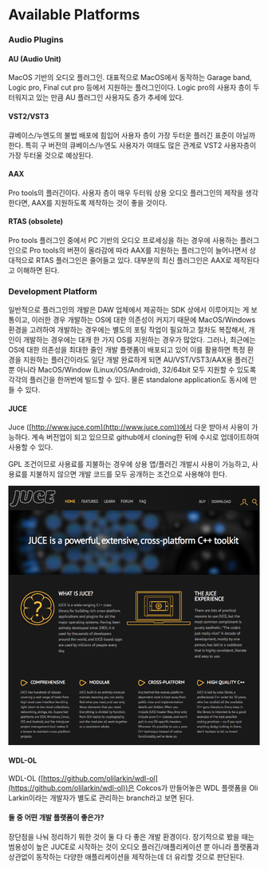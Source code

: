 # Available Platforms

### Audio Plugins

#### AU (Audio Unit)

MacOS 기반의 오디오 플러그인. 대표적으로 MacOS에서 동작하는 Garage band, Logic pro, Final cut pro 등에서 지원하는 플러그인이다. Logic pro의 사용자 층이 두터워지고 있는 만큼 AU 플러그인 사용자도 증가 추세에 있다.

#### VST2/VST3

큐베이스/누엔도의 불법 배포에 힘입어 사용자 층이 가장 두터운 플러긴 표준이 아닐까 한다. 특히 구 버전의 큐베이스/누엔도 사용자가 여태도 많은 관계로 VST2 사용자층이 가장 두터울 것으로 예상된다.

#### AAX

Pro tools의 플러긴이다. 사용자 층이 매우 두터워 상용 오디오 플러그인의 제작을 생각한다면, AAX를 지원하도록 제작하는 것이 좋을 것이다.

#### RTAS (obsolete)

Pro tools 플러그인 중에서 PC 기반의 오디오 프로세싱을 하는 경우에 사용하는 플러그인으로 Pro tools의 버젼이 올라감에 따라 AAX를 지원하는 플러그인이 늘어나면서 상대적으로 RTAS 플러그인은 줄어들고 있다. 대부분의 최신 플러그인은 AAX로 제작된다고 이해하면 된다.

### Development Platform

일반적으로 플러그인의 개발은 DAW 업체에서 제공하는 SDK 상에서 이루어지는 게 보통이고, 이러한 경우 개발하는 OS에 대한 의존성이 커지기 때문에 MacOS/Windows 환경을 고려하여 개발하는 경우에는 별도의 포팅 작업이 필요하고 절차도 복잡해서, 개인이 개발하는 경우에는 대개 한 가지 OS를 지원하는 경우가 많았다. 그러나, 최근에는 OS에 대한 의존성을 최대한 줄인 개발 플랫폼이 배포되고 있어 이를 활용하면 특정 환경을 지원하는 플러긴이라도 일단 개발 완료하게 되면 AU/VST/VST3/AAX용 플러긴 뿐 아니라 MacOS/Window (Linux/iOS/Android), 32/64bit 모두 지원할 수 있도록 각각의 플러긴을 한꺼번에 빌드할 수 있다. 물론 standalone application도 동시에 만들 수 있다.

#### JUCE

Juce ([http://www.juce.com](http://www.juce.com))에서 다운 받아서 사용이 가능하다. 계속 버전업이 되고 있으므로 github에서 cloning한 뒤에 수시로 업데이트하여 사용할 수 있다.

GPL 조건이므로 사용료를 지불하는 경우에 상용 앱/플러긴 개발시 사용이 가능하고, 사용료를 지불하지 않으면 개발 코드를 모두 공개하는 조건으로 사용해야 한다.

![JUCE Homepage](https://raw.githubusercontent.com/uberschall/test/master/implementing_audio_sw/juce-intro.png)

#### WDL-OL

WDL-OL ([https://github.com/olilarkin/wdl-ol](https://github.com/olilarkin/wdl-ol))은 Cokcos가 만들어놓은 WDL 플랫폼을 Oli Larkin이라는 개발자가 별도로 관리하는 branch라고 보면 된다.

#### 둘 중 어떤 개발 플랫폼이 좋은가?

장단점을 나눠 정리하기 뭐한 것이 둘 다 다 좋은 개발 환경이다. 장기적으로 봤을 때는 범용성이 높은 JUCE로 시작하는 것이 오디오 플러긴/애플리케이션 뿐 아니라 플랫폼과 상관없이 동작하는 다양한 애플리케이션을 제작하는데 더 유리할 것으로 판단된다.

